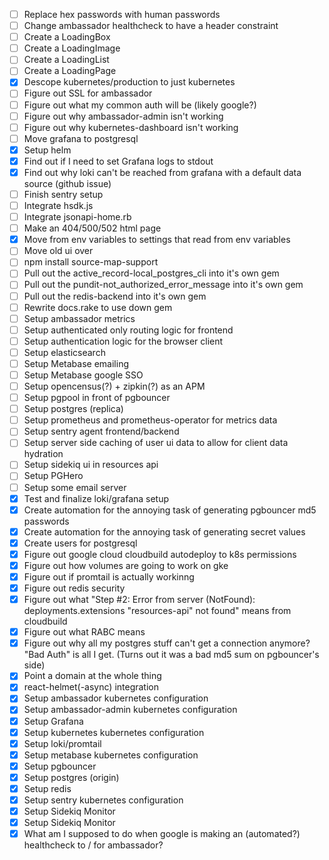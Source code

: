   - [ ] Replace hex passwords with human passwords
  - [ ] Change ambassador healthcheck to have a header constraint
  - [ ] Create a LoadingBox
  - [ ] Create a LoadingImage
  - [ ] Create a LoadingList
  - [ ] Create a LoadingPage
  - [X] Descope kubernetes/production to just kubernetes
  - [ ] Figure out SSL for ambassador
  - [ ] Figure out what my common auth will be (likely google?)
  - [ ] Figure out why ambassador-admin isn't working
  - [ ] Figure out why kubernetes-dashboard isn't working
  - [ ] Move grafana to postgresql
  - [X] Setup helm
  - [X] Find out if I need to set Grafana logs to stdout
  - [X] Find out why loki can't be reached from grafana with a default data source (github issue)
  - [ ] Finish sentry setup
  - [ ] Integrate hsdk.js
  - [ ] Integrate jsonapi-home.rb
  - [ ] Make an 404/500/502 html page
  - [X] Move from env variables to settings that read from env variables
  - [ ] Move old ui over
  - [ ] npm install source-map-support
  - [ ] Pull out the active_record-local_postgres_cli into it's own gem
  - [ ] Pull out the pundit-not_authorized_error_message into it's own gem
  - [ ] Pull out the redis-backend into it's own gem
  - [ ] Rewrite docs.rake to use down gem
  - [ ] Setup ambassador metrics
  - [ ] Setup authenticated only routing logic for frontend
  - [ ] Setup authentication logic for the browser client
  - [ ] Setup elasticsearch
  - [ ] Setup Metabase emailing
  - [ ] Setup Metabase google SSO
  - [ ] Setup opencensus(?) + zipkin(?) as an APM
  - [ ] Setup pgpool in front of pgbouncer
  - [ ] Setup postgres (replica)
  - [ ] Setup prometheus and prometheus-operator for metrics data
  - [ ] Setup sentry agent frontend/backend
  - [ ] Setup server side caching of user ui data to allow for client data hydration
  - [ ] Setup sidekiq ui in resources api
  - [ ] Setup PGHero
  - [ ] Setup some email server
  - [X] Test and finalize loki/grafana setup
  - [X] Create automation for the annoying task of generating pgbouncer md5 passwords
  - [X] Create automation for the annoying task of generating secret values
  - [X] Create users for postgresql
  - [X] Figure out google cloud cloudbuild autodeploy to k8s permissions
  - [X] Figure out how volumes are going to work on gke
  - [x] Figure out if promtail is actually workinng
  - [X] Figure out redis security
  - [X] Figure out what "Step #2: Error from server (NotFound): deployments.extensions "resources-api" not found" means from cloudbuild
  - [X] Figure out what RABC means
  - [X] Figure out why all my postgres stuff can't get a connection anymore? "Bad Auth" is all I get. (Turns out it was a bad md5 sum on pgbouncer's side)
  - [X] Point a domain at the whole thing
  - [X] react-helmet(-async) integration
  - [X] Setup ambassador kubernetes configuration
  - [X] Setup ambassador-admin kubernetes configuration
  - [X] Setup Grafana
  - [X] Setup kubernetes kubernetes configuration
  - [X] Setup loki/promtail
  - [X] Setup metabase kubernetes configuration
  - [X] Setup pgbouncer
  - [X] Setup postgres (origin)
  - [X] Setup redis
  - [X] Setup sentry kubernetes configuration
  - [X] Setup Sidekiq Monitor
  - [X] Setup Sidekiq Monitor
  - [X] What am I supposed to do when google is making an (automated?) healthcheck to / for ambassador?
